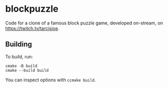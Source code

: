 blockpuzzle
===========

Code for a clone of a famous block puzzle game, developed on-stream, on
https://twitch.tv/tarcisioe.

Building
--------

To build, run:

```
cmake -B build
cmake --build build
```

You can inspect options with `ccmake build`.
